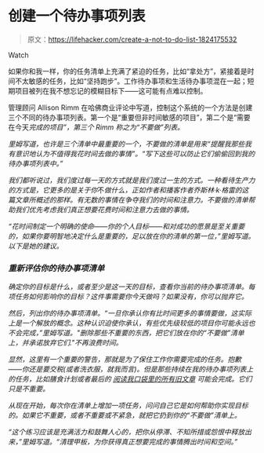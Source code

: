 # 创建一个待办事项列表

> 原文：<https://lifehacker.com/create-a-not-to-do-list-1824175532>

Watch

如果你和我一样，你的任务清单上充满了紧迫的任务，比如“拿处方”，紧接着是时间不太敏感的任务，比如“坚持跑步”。工作待办事项和生活待办事项混在一起；短期项目被列在我不想忘记的模糊目标下——这可能有点难以控制。

管理顾问 Allison Rimm 在哈佛商业评论中写道，控制这个系统的一个方法是创建三个不同的待办事项列表。第一个是“重要但非时间敏感的项目”，第二个是“需要在今天*完成的项目”，第三个 Rimm 称之为“不要做”列表。*

*里姆写道，也许是三个清单中最重要的一个，不要做的清单是用来“提醒我那些我有意识地认为不值得我花时间去做的事情”。“写下这些可以防止它们偷偷回到我的待办事项列表中。”*

*我们都听说过，我们度过每一天的方式就是我们度过一生的方式。一种看待生产力的方式是，它更多的是关于你*不*做什么，正如作者和播客作者乔斯林·k·格雷的这篇文章所概述的那样。有无数的事情在争夺我们的时间和注意力。不要做的清单帮助我们优先考虑我们真正想要花费时间和注意力去做的事情。*

*“花时间制定一个明确的使命——你的个人目标——和对成功的愿景是至关重要的，如果你要明智地决定什么是重要的，足以放在你的清单的第一位，”里姆写道。以下是她的建议。*

### *重新评估你的待办事项清单*

*确定你的目标是什么，或者至少是这一天的目标，查看你当前的待办事项清单。每项任务如何影响你的目标？这件事需要你今天做吗？如果没有，你可以抛弃它。*

*然后，列出你的待办事项清单。“一旦你承认你有比时间更多的事情要做，这实际上是一个解放的概念。这种认识迫使你承认，有些优先级较低的项目你可能永远也不会完成，”里姆写道。"删除那些不重要的东西，把它们放在你的“不要做”清单上，并承诺放弃它们."不再浪费时间。*

*显然，这里有一个重要的警告，那就是为了保住工作你需要完成的任务。抱歉——你还是要交税(或者洗衣服，就我而言)。但是那些持续在我的待办事项列表上的任务，比如膳食计划或者最后的 [阅读我口袋里的所有旧文章](https://lifehacker.com/clean-out-your-instapaper-reading-list-today-1821703712) 可能会完成。它们只是不重要。*

*从现在开始，每次你在清单上增加一项任务，问问自己它是如何帮助你实现目标的。如果它不重要，或者不重要或不紧急，就把它扔到你的“不要做”清单上。*

*“这个练习应该是充满活力和鼓舞人心的，把你从停滞、不知所措或怨恨中释放出来，”里姆写道。“清理甲板，为你获得真正想要完成的事情腾出时间和空间。”*